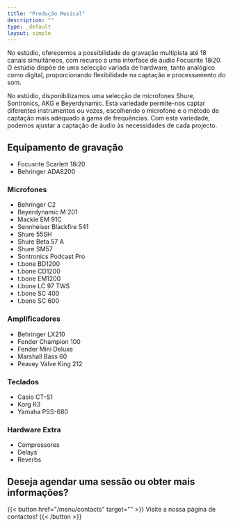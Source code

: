 ```yaml
---
title: "Produção Musical"
description: ""
type: _default
layout: simple
---
```


No estúdio, oferecemos a possibilidade de gravação multipista até 18 canais simultâneos, com recurso a uma interface de áudio Focusrite 18i20.
O estúdio dispõe de uma selecção variada de hardware, tanto analógico como digital, proporcionando flexibilidade na captação e processamento do som.

No estúdio, disponibilizamos uma selecção de microfones Shure, Sontronics, AKG e Beyerdynamic. Esta variedade permite-nos captar diferentes instrumentos ou vozes, escolhendo o microfone e o método de captação mais adequado à gama de frequências. Com esta variedade, podemos ajustar a captação de áudio às necessidades de cada projecto.

## Equipamento de gravação

* Focusrite Scarlett 18i20
* Behringer ADA8200

### Microfones

* Behringer C2
* Beyerdynamic M 201
* Mackie EM 91C
* Sennheiser Blackfire 541
* Shure 55SH
* Shure Beta 57 A
* Shure SM57
* Sontronics Podcast Pro
* t.bone BD1200
* t.bone CD1200
* t.bone EM1200
* t.bone LC 97 TWS
* t.bone SC 400
* t.bone SC 600

### Amplificadores

* Behringer LX210
* Fender Champion 100
* Fender Mini Deluxe
* Marshall Bass 60
* Peavey Valve King 212

### Teclados

* Casio CT-S1
* Korg R3
* Yamaha PSS-680

### Hardware Extra

* Compressores
* Delays
* Reverbs

## Deseja agendar uma sessão ou obter mais informações?

{{< button href="/menu/contacts" target="" >}}
Visite a nossa página de contactos!
{{< /button >}}

